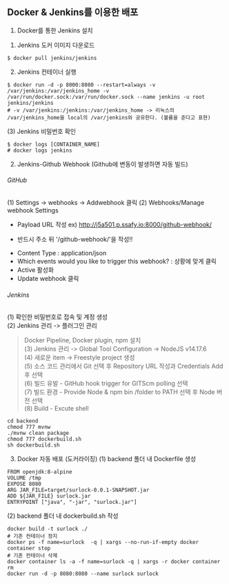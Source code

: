 ## Docker & Jenkins를 이용한 배포
1. Docker를 통한 Jenkins 설치  
1) Jenkins 도커 이미지 다운로드
```
$ docker pull jenkins/jenkins
```  
2) Jenkins 컨테이너 실행
```
$ docker run -d -p 8000:8080 --restart=always -v /var/jenkins:/var/jenkins_home -v /var/run/docker.sock:/var/run/docker.sock --name jenkins -u root jenkins/jenkins
# -v /var/jenkins:/jenkins:/var/jenkins_home -> 리눅스의 /var/jenkins_home을 local의 /var/jenkins와 공유한다. (볼륨을 준다고 표현) 
```
(3) Jenkins 비밀번호 확인
```
$ docker logs [CONTAINER_NAME]
# docker logs jenkins
```  

2. Jenkins-Github Webhook  (Github에 변동이 발생하면 자동 빌드)
###### GitHub  
(1) Settings -> webhooks -> Addwebhook 클릭
(2) Webhooks/Manage webhook Settings  
- Payload URL 작성
ex) http://j5a501.p.ssafy.io:8000/github-webhook/ 
 * 반드시 주소 뒤 '/github-webhook/'을 작성!!
- Content Type : application/json
- Which events would you like to trigger this webhook? : 상황에 맞게 클릭
- Active 활성화
- Update webhook 클릭

###### Jenkins   
(1) 확인한 비밀번호로 접속 및 계정 생성  
(2) Jenkins 관리 -> 플러그인 관리  
> Docker Pipeline, Docker plugin, npm 설치  
(3) Jenkins 관리 -> Global Tool Configuration -> NodeJS v14.17.6  
(4) 새로운 item -> Freestyle project 생성  
(5) 소스 코드 관리에서 Git 선택 후 Repository URL 작성과 Credentials Add 후 선택  
(6) 빌드 유발 - GitHub hook trigger for GITScm polling 선택  
(7) 빌드 환경 - Provide Node & npm bin /folder to PATH 선택 후 Node 버전 선택  
(8) Build - Excute shell  
```
cd backend
chmod 777 mvnw
./mvnw clean package
chmod 777 dockerbuild.sh
sh dockerbuild.sh
```  

3. Docker 자동 배포 (도커라이징)
(1) backend 폴더 내 Dockerfile 생성
```
FROM openjdk:8-alpine
VOLUME /tmp
EXPOSE 8080
ARG JAR_FILE=target/surlock-0.0.1-SNAPSHOT.jar
ADD ${JAR_FILE} surlock.jar
ENTRYPOINT ["java", "-jar", "surlock.jar"]
```  
(2) backend 폴더 내 dockerbuild.sh 작성
```
docker build -t surlock ./
# 기존 컨테이너 정지
docker ps -f name=surlock  -q | xargs --no-run-if-empty docker container stop
# 기존 컨테이너 삭제
docker container ls -a -f name=surlock -q | xargs -r docker container rm
docker run -d -p 8080:8080 --name surlock surlock
``` 
